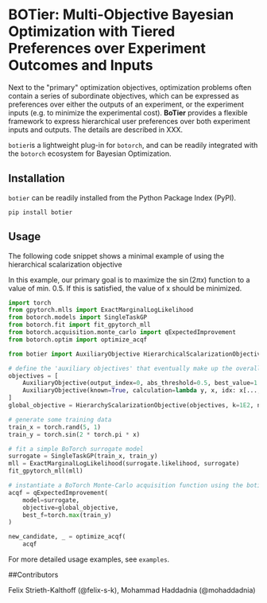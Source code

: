 # BOTier: Multi-Objective Bayesian Optimization with Tiered Preferences over Experiment Outcomes and Inputs

Next to the "primary" optimization objectives, optimization problems often contain a series of subordinate objectives, which can be expressed as preferences over either the outputs of an experiment, or the experiment inputs (e.g. to minimize the experimental cost). **BoTier** provides a flexible framework to express hierarchical user preferences over both experiment inputs and outputs. The details are described in XXX. 

```botier```is a lightweight plug-in for ```botorch```, and can be readily integrated with the ```botorch``` ecosystem for Bayesian Optimization. 


## Installation

```botier``` can be readily installed from the Python Package Index (PyPI).

```shell
pip install botier
```

## Usage

The following code snippet shows a minimal example of using the hierarchical scalarization objective 

In this example, our primary goal is to maximize the $\sin(2\pi x)$ function to a value of min. 0.5. If this is satisfied, the value of x should be minimized. 

```python
import torch
from gpytorch.mlls import ExactMarginalLogLikelihood
from botorch.models import SingleTaskGP
from botorch.fit import fit_gpytorch_mll
from botorch.acquisition.monte_carlo import qExpectedImprovement
from botorch.optim import optimize_acqf

from botier import AuxiliaryObjective HierarchicalScalarizationObjective

# define the 'auxiliary objectives' that eventually make up the overall optimization objective
objectives = [
    AuxiliaryObjective(output_index=0, abs_threshold=0.5, best_value=1.0, worst_value=-1.0)
    AuxiliaryObjective(known=True, calculation=lambda y, x, idx: x[..., 0], abs_theshold=0.0, best_value=0.0, worst_value=1.0)
]
global_objective = HierarchyScalarizationObjective(objectives, k=1E2, normalized_objectives=True)

# generate some training data
train_x = torch.rand(5, 1)
train_y = torch.sin(2 * torch.pi * x)

# fit a simple BoTorch surrogate model
surrogate = SingleTaskGP(train_x, train_y)
mll = ExactMarginalLogLikelihood(surrogate.likelihood, surrogate)
fit_gpytorch_mll(mll)

# instantiate a BoTorch Monte-Carlo acquisition function using the botier.HierarchyScalarizationObjective as the 'objective' argument
acqf = qExpectedImprovement(
    model=surrogate,
    objective=global_objective,
    best_f=torch.max(train_y)
)

new_candidate, _ = optimize_acqf(
    acqf

```

For more detailed usage examples, see ```examples```.

##Contributors

Felix Strieth-Kalthoff (@felix-s-k), Mohammad Haddadnia (@mohaddadnia) 
